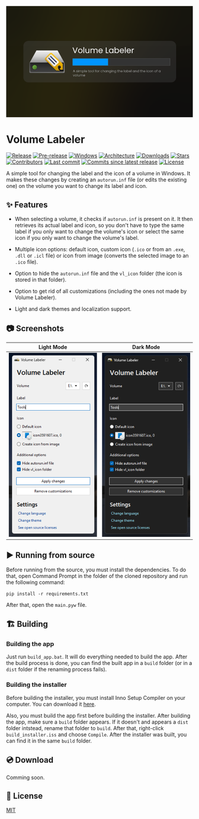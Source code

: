 <div align="center">
    <img src="assets/banner.png">
</div>

# Volume Labeler
[![Release](https://img.shields.io/github/v/release/Valer100/Volume-Labeler?label=stable)](https://github.com/Valer100/Volume-Labeler/releases/latest)
[![Pre-release](https://img.shields.io/github/v/release/Valer100/Volume-Labeler?include_prereleases&label=pre-release)](https://github.com/Valer100/Volume-Labeler/releases)
[![Windows](https://img.shields.io/badge/windows-10+-blue)]()
[![Architecture](https://img.shields.io/badge/architecture-x64-blue)]()
[![Downloads](https://img.shields.io/github/downloads/Valer100/Volume-Labeler/total)](https://github.com/Valer100/Volume-Labeler/releases)
[![Stars](https://img.shields.io/github/stars/Valer100/Volume-Labeler?style=flat&color=yellow)](https://github.com/Valer100/Volume-Labeler/stargazers)
[![Contributors](https://img.shields.io/github/contributors/Valer100/Volume-Labeler)](https://github.com/Valer100/Volume-Labeler/graphs/contributors)
[![Last commit](https://img.shields.io/github/last-commit/Valer100/Volume-Labeler)](https://github.com/Valer100/Volume-Labeler/commits/main)
[![Commits since latest release](https://img.shields.io/github/commits-since/Valer100/Volume-Labeler/latest)](https://github.com/Valer100/Volume-Labeler/commits/main)
[![License](https://img.shields.io/github/license/Valer100/Volume-Labeler)](https://github.com/Valer100/Volume-Labeler/blob/main/LICENSE)

A simple tool for changing the label and the icon of a volume in Windows. It makes these changes by creating an `autorun.inf` file (or edits the existing one) on the volume you want to change its label and icon. 

## ✨ Features
- When selecting a volume, it checks if `autorun.inf` is present on it. It then retrieves its actual label and icon, so you don't have to type the same label if you only want to change the volume's icon or select the same icon if you only want to change the volume's label.

- Multiple icon options: default icon, custom icon (`.ico` or from an `.exe`, `.dll` or `.icl` file) or icon from image (converts the selected image to an `.ico` file).

- Option to hide the `autorun.inf` file and the `vl_icon` folder (the icon is stored in that folder).

- Option to get rid of all customizations (including the ones not made by Volume Labeler).

- Light and dark themes and localization support.

## 📷 Screenshots

| Light Mode | Dark Mode |
|:----------:|:---------:|
| ![Light mode](assets/screenshots/screenshot_light.png) | ![Dark mode](assets/screenshots/screenshot_dark.png) |

## ▶️ Running from source
Before running from the source, you must install the dependencies. To do that, open Command Prompt in the folder of the cloned repository and run the following command:

```
pip install -r requirements.txt
```

After that, open the `main.pyw` file.

## 🏗️ Building

### Building the app
Just run `build_app.bat`. It will do everything needed to build the app. After the build process is done, you can find the built app in a `build` folder (or in a `dist` folder if the renaming process fails).

### Building the installer
Before building the installer, you must install Inno Setup Compiler on your computer. You can download it [here](https://jrsoftware.org/isdl.php/).

Also, you must build the app first before building the installer. After building the app, make sure a `build` folder appears. If it doesn't and appears a `dist` folder intstead, rename that folder to `build`. After that, right-click `build_installer.iss` and choose `Compile`. After the installer was built, you can find it in the same `build` folder.

## 💿 Download
Comming soon.
<!-- Click [here](https://github.com/Valer100/Volume-Labeler/releases/latest) to download the latest version. You can download either the portable or the installer version.

> [!WARNING]
> At the moment, the binaries from Releases tab were built only for 64 bit Windows. They will not work on 32 bit Windows. -->

## 📜 License
[MIT](https://github.com/Valer100/Volume-Labeler/blob/main/LICENSE)
